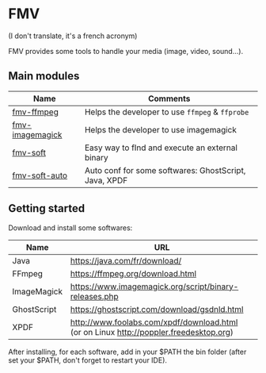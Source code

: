 # FMV
(I don't translate, it's a french acronym)

FMV provides some tools to handle your media (image, video, sound...).

## Main modules

Name                               | Comments
---------------------------------- | ------------------
[fmv-ffmpeg](fmv-ffmpeg)           | Helps the developer to use `ffmpeg` & `ffprobe`
[fmv-imagemagick](fmv-imagemagick) | Helps the developer to use imagemagick
[fmv-soft](fmv-soft)               | Easy way to fInd and execute an external binary
[fmv-soft-auto](fmv-soft-auto)     | Auto conf for some softwares: GhostScript, Java, XPDF



## Getting started

Download and install some softwares:

Name        | URL 
----------- | ---------------------
Java        | https://java.com/fr/download/
FFmpeg      | https://ffmpeg.org/download.html
ImageMagick | https://www.imagemagick.org/script/binary-releases.php
GhostScript | https://ghostscript.com/download/gsdnld.html
XPDF        | http://www.foolabs.com/xpdf/download.html<br>(or on Linux http://poppler.freedesktop.org)

After installing, for each software, add in your $PATH the bin folder (after set your $PATH, don't forget to restart your IDE).

